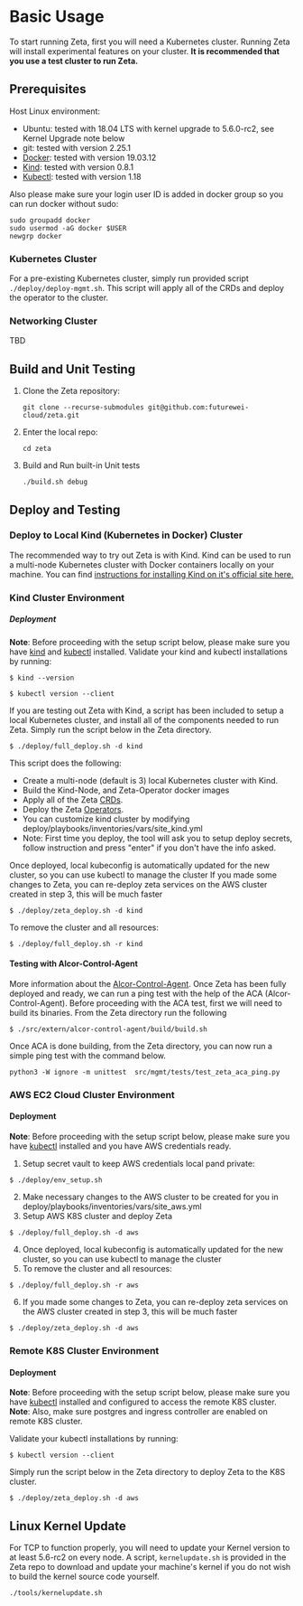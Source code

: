 # Basic Usage

To start running Zeta, first you will need a Kubernetes cluster. Running Zeta will  install experimental features on your cluster. **It is recommended that you use a test cluster to run Zeta.**

## Prerequisites
Host Linux environment:
- Ubuntu: tested with 18.04 LTS with kernel upgrade to 5.6.0-rc2, see Kernel Upgrade note below
- git: tested with version 2.25.1
- [Docker](https://www.docker.com): tested with version 19.03.12
- [Kind](https://kind.sigs.k8s.io): tested with version 0.8.1
- [Kubectl](https://kubectl.docs.kubernetes.io): tested with version 1.18

Also please make sure your login user ID is added in docker group so you can run docker without sudo:
```
sudo groupadd docker
sudo usermod -aG docker $USER
newgrp docker 
```


### Kubernetes Cluster

For a pre-existing Kubernetes cluster, simply run provided script ```./deploy/deploy-mgmt.sh```.
This script will apply all of the CRDs and deploy the operator to the cluster.

### Networking Cluster

TBD

## Build and Unit Testing
1. Clone the Zeta repository:
    ```
    git clone --recurse-submodules git@github.com:futurewei-cloud/zeta.git
    ```
2. Enter the local repo:
    ```
    cd zeta
    ```
3. Build and Run built-in Unit tests
    ```
    ./build.sh debug
    ```

## Deploy and Testing

### Deploy to Local Kind (Kubernetes in Docker) Cluster

The recommended way to try out Zeta is with Kind.
Kind can be used to run a multi-node Kubernetes cluster with Docker containers locally on your machine.
You can find [instructions for installing Kind on it's official site here.](https://kind.sigs.k8s.io/docs/user/quick-start/)

### Kind Cluster Environment
##### Deployment
**Note**: Before proceeding with the setup script below, please make sure you have [kind](https://kind.sigs.k8s.io/docs/user/quick-start/) and [kubectl](https://kubernetes.io/docs/tasks/tools/install-kubectl/) installed.
Validate your kind and kubectl installations by running:

```
$ kind --version

$ kubectl version --client
```

If you are testing out Zeta with Kind, a script has been included to setup a local Kubernetes cluster, and install all of the components needed to run Zeta.
Simply run the script below in the Zeta directory.

```
$ ./deploy/full_deploy.sh -d kind
```

This script does the following:

* Create a multi-node (default is 3) local Kubernetes cluster with Kind.
* Build the Kind-Node, and Zeta-Operator docker images
* Apply all of the Zeta [CRDs](https://kubernetes.io/docs/concepts/extend-kubernetes/api-extension/custom-resources/).
* Deploy the Zeta [Operators](https://kubernetes.io/docs/concepts/extend-kubernetes/operator/).
* You can customize kind cluster by modifying deploy/playbooks/inventories/vars/site_kind.yml
* Note: First time you deploy, the tool will ask you to setup deploy secrets, follow instruction and press "enter" if you don't have the info asked.

Once deployed, local kubeconfig is automatically updated for the new cluster, so you can use kubectl to manage the cluster
If you made some changes to Zeta, you can re-deploy zeta services on the AWS cluster created in step 3, this will be much faster
```
$ ./deploy/zeta_deploy.sh -d kind
```
To remove the cluster and all resources:
```
$ ./deploy/full_deploy.sh -r kind
```

#### Testing with Alcor-Control-Agent
More information about the [Alcor-Control-Agent](https://github.com/futurewei-cloud/alcor-control-agent).
Once Zeta has been fully deployed and ready, we can run a ping test with the help of the ACA (Alcor-Control-Agent).
Before proceeding with the ACA test, first we will need to build its binaries.
From the Zeta directory run the following
```
$ ./src/extern/alcor-control-agent/build/build.sh
```
Once ACA is done building, from the Zeta directory, you can now run a simple ping test with the command below.
```
python3 -W ignore -m unittest  src/mgmt/tests/test_zeta_aca_ping.py
```
### AWS EC2 Cloud Cluster Environment

#### Deployment

**Note**: Before proceeding with the setup script below, please make sure you have [kubectl](https://kubernetes.io/docs/tasks/tools/install-kubectl/) installed and you have AWS credentials ready.

1. Setup secret vault to keep AWS credentials local pand private:

```
$ ./deploy/env_setup.sh
```

2. Make necessary changes to the AWS cluster to be created for you in deploy/playbooks/inventories/vars/site_aws.yml
3. Setup AWS K8S cluster and deploy Zeta

```
$ ./deploy/full_deploy.sh -d aws
```
4. Once deployed, local kubeconfig is automatically updated for the new cluster, so you can use kubectl to manage the cluster
5. To remove the cluster and all resources:
```
$ ./deploy/full_deploy.sh -r aws
```
6. If you made some changes to Zeta, you can re-deploy zeta services on the AWS cluster created in step 3, this will be much faster
```
$ ./deploy/zeta_deploy.sh -d aws
```

### Remote K8S Cluster Environment
#### Deployment
**Note**: Before proceeding with the setup script below, please make sure you have [kubectl](https://kubernetes.io/docs/tasks/tools/install-kubectl/) installed and configured to access the remote K8S cluster.
**Note**: Also, make sure postgres and ingress controller are enabled on remote K8S cluster.

Validate your kubectl installations by running:
```
$ kubectl version --client
```

Simply run the script below in the Zeta directory to deploy Zeta to the K8S cluster.

```
$ ./deploy/zeta_deploy.sh -d aws
```

## Linux Kernel Update

For TCP to function properly, you will need to update your Kernel version to at least 5.6-rc2 on every node. A script, ```kernelupdate.sh``` is provided in the Zeta repo to download and update your machine's kernel if you do not wish to build the kernel source code yourself.
```
./tools/kernelupdate.sh
```
